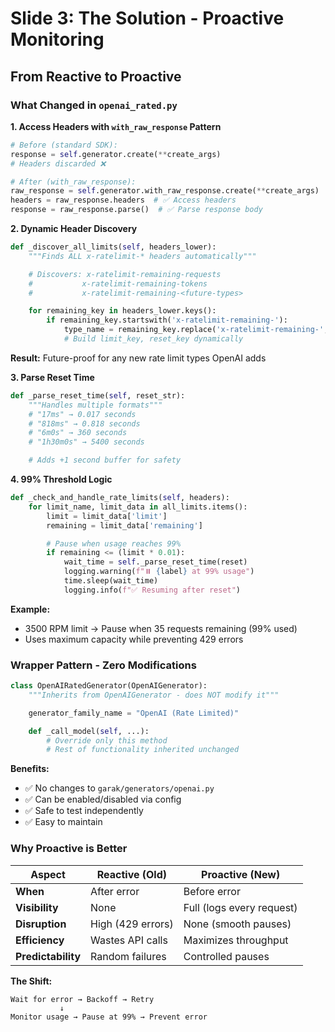# Slide 3: The Solution - Proactive Monitoring

## From Reactive to Proactive

### What Changed in `openai_rated.py`

**1. Access Headers with `with_raw_response` Pattern**
```python
# Before (standard SDK):
response = self.generator.create(**create_args)
# Headers discarded ❌

# After (with_raw_response):
raw_response = self.generator.with_raw_response.create(**create_args)
headers = raw_response.headers  # ✅ Access headers
response = raw_response.parse()  # ✅ Parse response body
```

**2. Dynamic Header Discovery**
```python
def _discover_all_limits(self, headers_lower):
    """Finds ALL x-ratelimit-* headers automatically"""

    # Discovers: x-ratelimit-remaining-requests
    #           x-ratelimit-remaining-tokens
    #           x-ratelimit-remaining-<future-types>

    for remaining_key in headers_lower.keys():
        if remaining_key.startswith('x-ratelimit-remaining-'):
            type_name = remaining_key.replace('x-ratelimit-remaining-', '')
            # Build limit_key, reset_key dynamically
```
**Result:** Future-proof for any new rate limit types OpenAI adds

**3. Parse Reset Time**
```python
def _parse_reset_time(self, reset_str):
    """Handles multiple formats"""
    # "17ms" → 0.017 seconds
    # "818ms" → 0.818 seconds
    # "6m0s" → 360 seconds
    # "1h30m0s" → 5400 seconds

    # Adds +1 second buffer for safety
```

**4. 99% Threshold Logic**
```python
def _check_and_handle_rate_limits(self, headers):
    for limit_name, limit_data in all_limits.items():
        limit = limit_data['limit']
        remaining = limit_data['remaining']

        # Pause when usage reaches 99%
        if remaining <= (limit * 0.01):
            wait_time = self._parse_reset_time(reset)
            logging.warning(f"⏸️ {label} at 99% usage")
            time.sleep(wait_time)
            logging.info(f"✅ Resuming after reset")
```

**Example:**
- 3500 RPM limit → Pause when 35 requests remaining (99% used)
- Uses maximum capacity while preventing 429 errors

### Wrapper Pattern - Zero Modifications

```python
class OpenAIRatedGenerator(OpenAIGenerator):
    """Inherits from OpenAIGenerator - does NOT modify it"""

    generator_family_name = "OpenAI (Rate Limited)"

    def _call_model(self, ...):
        # Override only this method
        # Rest of functionality inherited unchanged
```

**Benefits:**
- ✅ No changes to `garak/generators/openai.py`
- ✅ Can be enabled/disabled via config
- ✅ Safe to test independently
- ✅ Easy to maintain

### Why Proactive is Better

| Aspect | Reactive (Old) | Proactive (New) |
|--------|---------------|----------------|
| **When** | After error | Before error |
| **Visibility** | None | Full (logs every request) |
| **Disruption** | High (429 errors) | None (smooth pauses) |
| **Efficiency** | Wastes API calls | Maximizes throughput |
| **Predictability** | Random failures | Controlled pauses |

**The Shift:**
```
Wait for error → Backoff → Retry
           ↓
Monitor usage → Pause at 99% → Prevent error
```
